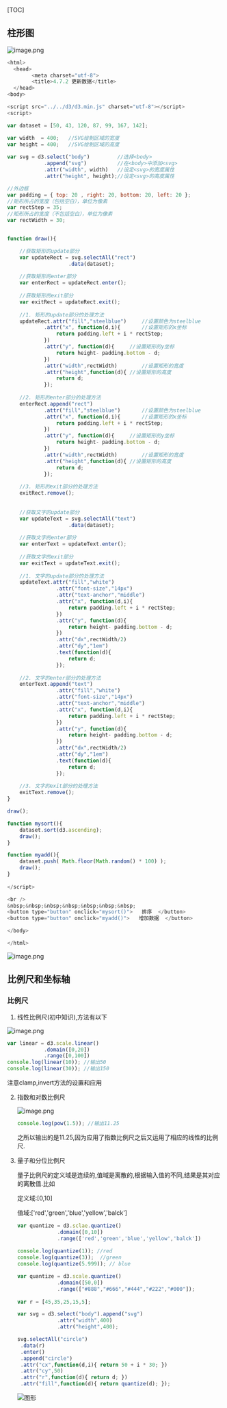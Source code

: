 [TOC]



## 柱形图

![image.png](https://upload-images.jianshu.io/upload_images/6836439-0704db6b34512bb8.png?imageMogr2/auto-orient/strip%7CimageView2/2/w/1240)

```javascript
<html>  
  <head>  
        <meta charset="utf-8">  
        <title>4.7.2 更新数据</title>  
  </head> 
<body>

<script src="../../d3/d3.min.js" charset="utf-8"></script> 
<script>  

var dataset = [50, 43, 120, 87, 99, 167, 142];

var width  = 400;	//SVG绘制区域的宽度
var height = 400;	//SVG绘制区域的高度
	
var svg = d3.select("body")			//选择<body>
			.append("svg")			//在<body>中添加<svg>
			.attr("width", width)	//设定<svg>的宽度属性
			.attr("height", height);//设定<svg>的高度属性

//外边框
var padding = { top: 20 , right: 20, bottom: 20, left: 20 };
//矩形所占的宽度（包括空白），单位为像素
var rectStep = 35;	
//矩形所占的宽度（不包括空白），单位为像素
var rectWidth = 30;


function draw(){

	//获取矩形的update部分
	var updateRect = svg.selectAll("rect")
					.data(dataset);
	
	//获取矩形的enter部分
	var enterRect = updateRect.enter();
	
	//获取矩形的exit部分
	var exitRect = updateRect.exit();
	
	//1. 矩形的update部分的处理方法
	updateRect.attr("fill","steelblue")		//设置颜色为steelblue
			.attr("x", function(d,i){		//设置矩形的x坐标
				return padding.left + i * rectStep;
			})
			.attr("y", function(d){		//设置矩形的y坐标
				return height- padding.bottom - d;
			})
			.attr("width",rectWidth)		//设置矩形的宽度
			.attr("height",function(d){	//设置矩形的高度
				return d;
			});
	
	//2. 矩形的enter部分的处理方法
	enterRect.append("rect")
			.attr("fill","steelblue")		//设置颜色为steelblue
			.attr("x", function(d,i){		//设置矩形的x坐标
				return padding.left + i * rectStep;
			})
			.attr("y", function(d){		//设置矩形的y坐标
				return height- padding.bottom - d;
			})
			.attr("width",rectWidth)		//设置矩形的宽度
			.attr("height",function(d){	//设置矩形的高度
				return d;
			});
	
	//3. 矩形的exit部分的处理方法
	exitRect.remove();
			
	
	//获取文字的update部分
	var updateText = svg.selectAll("text")
					.data(dataset);
	
	//获取文字的enter部分
	var enterText = updateText.enter();
	
	//获取文字的exit部分
	var exitText = updateText.exit();
	
	//1. 文字的update部分的处理方法
	updateText.attr("fill","white")
				.attr("font-size","14px")
				.attr("text-anchor","middle")
				.attr("x", function(d,i){
					return padding.left + i * rectStep;
				})
				.attr("y", function(d){
					return height- padding.bottom - d;
				})
				.attr("dx",rectWidth/2)
				.attr("dy","1em")
				.text(function(d){
					return d;
				});
	
	//2. 文字的enter部分的处理方法
	enterText.append("text")
				.attr("fill","white")
				.attr("font-size","14px")
				.attr("text-anchor","middle")
				.attr("x", function(d,i){
					return padding.left + i * rectStep;
				})
				.attr("y", function(d){
					return height- padding.bottom - d;
				})
				.attr("dx",rectWidth/2)
				.attr("dy","1em")
				.text(function(d){
					return d;
				});
	
	//3. 文字的exit部分的处理方法
	exitText.remove();
}

draw();

function mysort(){
	dataset.sort(d3.ascending);
	draw();
}

function myadd(){
	dataset.push( Math.floor(Math.random() * 100) );
	draw();
}
	
</script> 

<br />
&nbsp;&nbsp;&nbsp;&nbsp;&nbsp;&nbsp;&nbsp;
<button type="button" onclick="mysort()">   排序  </button>
<button type="button" onclick="myadd()">   增加数据  </button>

</body>

</html>
```

![image.png](https://upload-images.jianshu.io/upload_images/6836439-d9c29569ae6e0a8e.png?imageMogr2/auto-orient/strip%7CimageView2/2/w/1240)

## 比例尺和坐标轴

### 比例尺

1. 线性比例尺(初中知识),方法有以下

![image.png](https://upload-images.jianshu.io/upload_images/6836439-2ee7d552897759d6.png?imageMogr2/auto-orient/strip%7CimageView2/2/w/1240)

```javascript
var linear = d3.scale.linear()
			.domain([0,20])
			.range([0,100])
console.log(linear(10)); //输出50
console.log(linear(30)); //输出150
```

注意clamp,invert方法的设置和应用

2. 指数和对数比例尺

   ![image.png](https://upload-images.jianshu.io/upload_images/6836439-4ecaed4810e67350.png?imageMogr2/auto-orient/strip%7CimageView2/2/w/1240)

   ```javascript
   console.log(pow(1.5)); //输出11.25
   ```

   之所以输出的是11.25,因为应用了指数比例尺之后又运用了相应的线性的比例尺.

3. 量子和分位比例尺

   量子比例尺的定义域是连续的,值域是离散的,根据输入值的不同,结果是其对应的离散值.比如

   定义域:[0,10]

   值域:['red','green','blue','yellow','balck']

   ```javascript
   var quantize = d3.sclae.quantize()
   				.domain([0,10])
   				.range(['red','green','blue','yellow','balck'])
   				
   console.log(quantize(1)); //red
   console.log(quantize(3));  //green
   console.log(quantize(5.999)); // blue
   ```

   ```javascript
   var quantize = d3.scale.quantize()
   				.domain([50,0])
   				.range(["#888","#666","#444","#222","#000"]);
   				
   var r = [45,35,25,15,5];

   var svg = d3.select("body").append("svg")
   				.attr("width",400)
   				.attr("height",400);

   svg.selectAll("circle")
   	.data(r)
   	.enter()
   	.append("circle")
   	.attr("cx",function(d,i){ return 50 + i * 30; })
   	.attr("cy",50)
   	.attr("r",function(d){ return d; })
   	.attr("fill",function(d){ return quantize(d); });
   ```

   ![图形](https://upload-images.jianshu.io/upload_images/6836439-7d03c3e8a92b3912.png?imageMogr2/auto-orient/strip%7CimageView2/2/w/1240)

   ​

